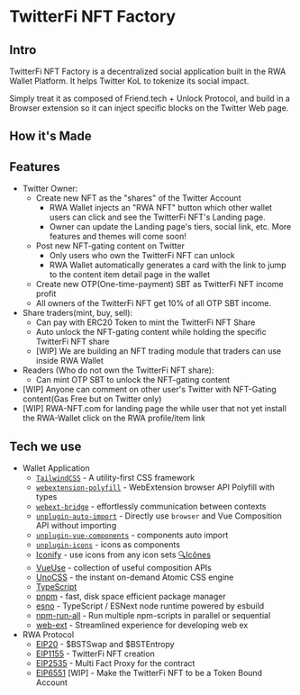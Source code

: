 # TwitterFi NFT Factory

## Intro

TwitterFi NFT Factory is a decentralized social application built in the RWA Wallet Platform. It helps Twitter KoL to tokenize its social impact. 

Simply treat it as composed of Friend.tech + Unlock Protocol, and build in a Browser extension so it can inject specific blocks on the Twitter Web page.

## How it's Made

## Features

* Twitter Owner:
  * Create new NFT as the "shares" of the Twitter Account
    * RWA Wallet injects an "RWA NFT" button which other wallet users can click and see the TwitterFi NFT's Landing page.
    * Owner can update the Landing page's tiers, social link, etc. More features and themes will come soon!
  * Post new NFT-gating content on Twitter
    * Only users who own the TwitterFi NFT can unlock
    * RWA Wallet automatically generates a card with the link to jump to the content item detail page in the wallet
  * Create new OTP(One-time-payment) SBT as TwitterFi NFT income profit
  * All owners of the TwitterFi NFT get 10% of all OTP SBT income.
* Share traders(mint, buy, sell):
  * Can pay with ERC20 Token to mint the TwitterFi NFT Share
  * Auto unlock the NFT-gating content while holding the specific TwitterFi NFT share
  * [WIP] We are building an NFT trading module that traders can use inside RWA Wallet
* Readers (Who do not own the TwitterFi NFT share):
  * Can mint OTP SBT to unlock the NFT-gating content
* [WIP] Anyone can comment on other user's Twitter with NFT-Gating content(Gas Free but on Twitter only)
* [WIP] RWA-NFT.com for landing page the while user that not yet install the RWA-Wallet click on the RWA profile/item link

## Tech we use

* Wallet Application
  * [`TailwindCSS`](https://tailwindcss.com/) - A utility-first CSS framework
  * [`webextension-polyfill`](https://github.com/mozilla/webextension-polyfill) - WebExtension browser API Polyfill with types
  * [`webext-bridge`](https://github.com/antfu/webext-bridge) - effortlessly communication between contexts
  * [`unplugin-auto-import`](https://github.com/antfu/unplugin-auto-import) - Directly use `browser` and Vue Composition API without importing
  * [`unplugin-vue-components`](https://github.com/antfu/vite-plugin-components) - components auto import
  * [`unplugin-icons`](https://github.com/antfu/unplugin-icons) - icons as components
  * [Iconify](https://iconify.design) - use icons from any icon sets [🔍Icônes](https://icones.netlify.app/)
  * [VueUse](https://github.com/antfu/vueuse) - collection of useful composition APIs
  * [UnoCSS](https://github.com/unocss/unocss) - the instant on-demand Atomic CSS engine
  * [TypeScript](https://www.typescriptlang.org/)
  * [pnpm](https://pnpm.js.org/) - fast, disk space efficient package manager
  * [esno](https://github.com/antfu/esno) - TypeScript / ESNext node runtime powered by esbuild
  * [npm-run-all](https://github.com/mysticatea/npm-run-all) - Run multiple npm-scripts in parallel or sequential
  * [web-ext](https://github.com/mozilla/web-ext) - Streamlined experience for developing web ex
* RWA Protocol
  * [EIP20](https://eips.ethereum.org/EIPS/eip-20) - $BSTSwap and $BSTEntropy
  * [EIP1155](https://eips.ethereum.org/EIPS/eip-1155) - TwitterFi NFT creation
  * [EIP2535](https://eips.ethereum.org/EIPS/eip-2535) - Multi Fact Proxy for the contract
  * [EIP6551](https://eips.ethereum.org/EIPS/eip-6551) [WIP] - Make the TwitterFi NFT to be a Token Bound Account